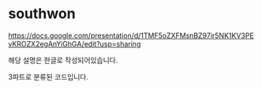 # southwon


https://docs.google.com/presentation/d/1TMF5oZXFMsnBZ97ir5NK1KV3PEvKROZX2egAnYiGhGA/edit?usp=sharing

해당 설명은 한글로 작성되어있습니다.

3파트로 분류된 코드입니다.

